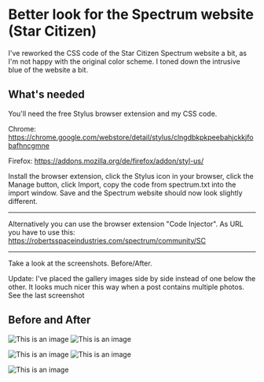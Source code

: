 # Better look for the Spectrum website (Star Citizen)
I've reworked the CSS code of the Star Citizen Spectrum website a bit, as I'm not happy with the original color scheme. I toned down the intrusive blue of the website a bit. 


## What's needed

You'll need the free Stylus browser extension and my CSS code.

Chrome: https://chrome.google.com/webstore/detail/stylus/clngdbkpkpeebahjckkjfobafhncgmne

Firefox: https://addons.mozilla.org/de/firefox/addon/styl-us/

Install the browser extension, click the Stylus icon in your browser, click the Manage button, click Import, copy the code from spectrum.txt into the import window. Save and the Spectrum website should now look slightly different.

---
Alternatively you can use the browser extension "Code Injector". As URL you have to use this: https://robertsspaceindustries.com/spectrum/community/SC

---
Take a look at the screenshots. Before/After.

Update: I've placed the gallery images side by side instead of one below the other. It looks much nicer this way when a post contains multiple photos. See the last screenshot

## Before and After
![This is an image](https://dto9r5vaiz7bu.cloudfront.net/15qel1zl0953k/tavern_upload_large.png)
![This is an image](https://dto9r5vaiz7bu.cloudfront.net/a2ccne06r8pln/tavern_upload_large.png)

![This is an image](https://dto9r5vaiz7bu.cloudfront.net/0r1jpm6m6qu8t/tavern_upload_large.png)
![This is an image](https://dto9r5vaiz7bu.cloudfront.net/kitzvtipye2uv/tavern_upload_large.png)

![This is an image](https://dto9r5vaiz7bu.cloudfront.net/zk1twtuhxaqop/tavern_upload_large.png)
